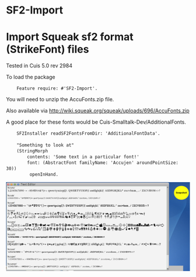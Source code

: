 # SF2-Import
Import Squeak sf2 format (StrikeFont) files
============================
Tested in Cuis 5.0  rev 2984

To load the package
````Smalltalk
	Feature require: #'SF2-Import'.
````

You will need to unzip the AccuFonts.zip file.  

Also available via http://wiki.squeak.org/squeak/uploads/696/AccuFonts.zip

A good place for these fonts would be Cuis-Smalltalk-Dev/AdditionalFonts.
````Smalltalk
	SF2Installer readSF2FontsFromDir: 'AdditionalFontData'.

	"Something to look at"
	(StringMorph 
		contents: 'Some text in a particular font!' 
		font: (AbstractFont familyName: 'Accujen' aroundPointSize: 30))
		 openInHand.
````

![Font Sample](AddedStrikeFonts.bmp)
